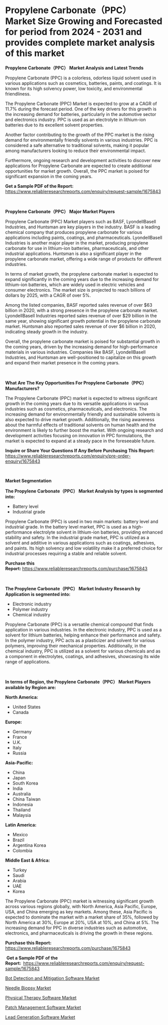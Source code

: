<p><h1>Propylene Carbonate（PPC） Market Size Growing and Forecasted for period from 2024 - 2031 and provides complete market analysis of this market</h1></p><p><strong>Propylene Carbonate（PPC） Market Analysis and Latest Trends</strong></p>
<p><p>Propylene Carbonate (PPC) is a colorless, odorless liquid solvent used in various applications such as cosmetics, batteries, paints, and coatings. It is known for its high solvency power, low toxicity, and environmental friendliness.</p><p>The Propylene Carbonate (PPC) Market is expected to grow at a CAGR of 11.7% during the forecast period. One of the key drivers for this growth is the increasing demand for batteries, particularly in the automotive sector and electronics industry. PPC is used as an electrolyte in lithium-ion batteries due to its excellent solvent properties.</p><p>Another factor contributing to the growth of the PPC market is the rising demand for environmentally friendly solvents in various industries. PPC is considered a safe alternative to traditional solvents, making it popular among manufacturers looking to reduce their environmental impact.</p><p>Furthermore, ongoing research and development activities to discover new applications for Propylene Carbonate are expected to create additional opportunities for market growth. Overall, the PPC market is poised for significant expansion in the coming years.</p></p>
<p><strong>Get a Sample PDF of the Report:&nbsp;</strong> <a href="https://www.reliableresearchreports.com/enquiry/request-sample/1675843">https://www.reliableresearchreports.com/enquiry/request-sample/1675843</a></p>
<p>&nbsp;</p>
<p><strong>Propylene Carbonate（PPC） Major Market Players</strong></p>
<p><p>Propylene Carbonate (PPC) Market players such as BASF, LyondellBasell Industries, and Huntsman are key players in the industry. BASF is a leading chemical company that produces propylene carbonate for various applications including paints, coatings, and pharmaceuticals. LyondellBasell Industries is another major player in the market, producing propylene carbonate for use in lithium-ion batteries, pharmaceuticals, and other industrial applications. Huntsman is also a significant player in the propylene carbonate market, offering a wide range of products for different industries.</p><p>In terms of market growth, the propylene carbonate market is expected to expand significantly in the coming years due to the increasing demand for lithium-ion batteries, which are widely used in electric vehicles and consumer electronics. The market size is projected to reach billions of dollars by 2025, with a CAGR of over 5%.</p><p>Among the listed companies, BASF reported sales revenue of over $63 billion in 2020, with a strong presence in the propylene carbonate market. LyondellBasell Industries reported sales revenue of over $29 billion in the same year, showing significant growth potential in the propylene carbonate market. Huntsman also reported sales revenue of over $6 billion in 2020, indicating steady growth in the industry.</p><p>Overall, the propylene carbonate market is poised for substantial growth in the coming years, driven by the increasing demand for high-performance materials in various industries. Companies like BASF, LyondellBasell Industries, and Huntsman are well-positioned to capitalize on this growth and expand their market presence in the coming years.</p></p>
<p>&nbsp;</p>
<p><strong>What Are The Key Opportunities For Propylene Carbonate（PPC） Manufacturers?</strong></p>
<p><p>The Propylene Carbonate (PPC) market is expected to witness significant growth in the coming years due to its versatile applications in various industries such as cosmetics, pharmaceuticals, and electronics. The increasing demand for environmentally friendly and sustainable solvents is also expected to drive market growth. Additionally, the rising awareness about the harmful effects of traditional solvents on human health and the environment is likely to further boost the market. With ongoing research and development activities focusing on innovation in PPC formulations, the market is expected to expand at a steady pace in the foreseeable future.</p></p>
<p><strong>Inquire or Share Your Questions If Any Before Purchasing This Report:</strong> <a href="https://www.reliableresearchreports.com/enquiry/pre-order-enquiry/1675843">https://www.reliableresearchreports.com/enquiry/pre-order-enquiry/1675843</a></p>
<p>&nbsp;</p>
<p><strong>Market Segmentation</strong></p>
<p><strong>The Propylene Carbonate（PPC） Market Analysis by types is segmented into:</strong></p>
<p><ul><li>Battery level</li><li>Industrial grade</li></ul></p>
<p><p>Propylene Carbonate (PPC) is used in two main markets: battery level and industrial grade. In the battery level market, PPC is used as a high-performance electrolyte solvent in lithium-ion batteries, providing enhanced stability and safety. In the industrial grade market, PPC is utilized as a solvent and additive in various applications such as coatings, adhesives, and paints. Its high solvency and low volatility make it a preferred choice for industrial processes requiring a stable and reliable solvent.</p></p>
<p><strong>Purchase this Report:&nbsp;</strong><a href="https://www.reliableresearchreports.com/purchase/1675843">https://www.reliableresearchreports.com/purchase/1675843</a></p>
<p>&nbsp;</p>
<p><strong>The Propylene Carbonate（PPC） Market Industry Research by Application is segmented into:</strong></p>
<p><ul><li>Electronic industry</li><li>Polymer industry</li><li>Chemical industry</li></ul></p>
<p><p>Propylene Carbonate (PPC) is a versatile chemical compound that finds application in various industries. In the electronic industry, PPC is used as a solvent for lithium batteries, helping enhance their performance and safety. In the polymer industry, PPC acts as a plasticizer and solvent for various polymers, improving their mechanical properties. Additionally, in the chemical industry, PPC is utilized as a solvent for various chemicals and as a component in electrolytes, coatings, and adhesives, showcasing its wide range of applications.</p></p>
<p>&nbsp;</p>
<p><strong>In terms of Region, the Propylene Carbonate（PPC） Market Players available by Region are:</strong></p>
<p>
    <p> <strong> North America: </strong>
        <ul>
            <li>United States</li>
            <li>Canada</li>
        </ul>
        </p> 
    <p> <strong> Europe: </strong>
        <ul>
            <li>Germany</li>
            <li>France</li>
            <li>U.K.</li>
            <li>Italy</li>
            <li>Russia</li>
        </ul>
        </p> 
    <p> <strong> Asia-Pacific: </strong>
        <ul>
            <li>China</li>
            <li>Japan</li>
            <li>South Korea</li>
            <li>India</li>
            <li>Australia</li>
            <li>China Taiwan</li>
            <li>Indonesia</li>
            <li>Thailand</li>
            <li>Malaysia</li>
        </ul>
        </p> 
    <p> <strong> Latin America: </strong>
        <ul>
            <li>Mexico</li>
            <li>Brazil</li>
            <li>Argentina Korea</li>
            <li>Colombia</li>
        </ul>
        </p> 
    <p> <strong> Middle East & Africa: </strong>
        <ul>
            <li>Turkey</li>
            <li>Saudi</li>
            <li>Arabia</li>
            <li>UAE</li>
            <li>Korea</li>
        </ul>
    </p>
    </p>
<p><p>The Propylene Carbonate (PPC) market is witnessing significant growth across various regions globally, with North America, Asia Pacific, Europe, USA, and China emerging as key markets. Among these, Asia Pacific is expected to dominate the market with a market share of 35%, followed by North America at 30%, Europe at 20%, USA at 10%, and China at 5%. The increasing demand for PPC in diverse industries such as automotive, electronics, and pharmaceuticals is driving the growth in these regions.</p></p>
<p><strong>Purchase this Report: </strong><a href="https://www.reliableresearchreports.com/purchase/1675843">https://www.reliableresearchreports.com/purchase/1675843</a></p>
<p>&nbsp;<strong>Get a Sample PDF of the Report:&nbsp;&nbsp;</strong><a href="https://www.reliableresearchreports.com/enquiry/request-sample/1675843">https://www.reliableresearchreports.com/enquiry/request-sample/1675843</a></p>
<p><strong></strong></p>
<p><p><a href="https://medium.com/@loretadervishi2013/analyzing-bot-detection-and-mitigation-software-market-global-industry-perspective-and-forecast-36aa615ab8fa">Bot Detection and Mitigation Software Market</a></p><p><a href="https://medium.com/p/42159796387c/edit">Needle Biopsy Market</a></p><p><a href="https://medium.com/@rachelyoung56/physical-therapy-software-market-furnishes-information-on-market-share-market-trends-and-market-067a60f8c82b">Physical Therapy Software Market</a></p><p><a href="https://medium.com/@loretadervishi2013/patch-management-software-market-outlook-industry-overview-and-forecast-2024-to-2031-300e79634db9">Patch Management Software Market</a></p><p><a href="https://medium.com/@rachelyoung56/lead-generation-software-market-size-cagr-trends-2024-2030-9e083fca2d5f">Lead Generation Software Market</a></p></p>